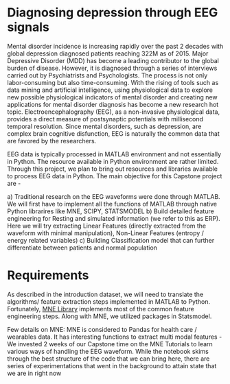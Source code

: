 # Diagnosing depression through EEG signals

Mental disorder incidence is increasing rapidly over the past 2 decades with global depression diagnosed patients reaching 322M as of 2015. Major Depressive Disorder (MDD) has become a leading contributor to the global burden of disease. However, it is diagnosed through a series of interviews carried out by Psychiatrists and Psychologists. The process is not only labor-consuming but also time-consuming. With the rising of tools such as data mining and artificial intelligence, using physiological data to explore new possible physiological indicators of mental disorder and creating new applications for mental disorder diagnosis has become a new research hot topic. Electroencephalography (EEG), as a non-invasive physiological data, provides a direct measure of postsynaptic potentials with millisecond temporal resolution. Since mental disorders, such as depression, are complex brain cognitive disfunction, EEG is naturally the common data that are favored by the researchers.

EEG data is typically processed in MATLAB environment and not essentially in Python. The resource available in Python environment are rather limited. Through this project, we plan to bring out resources and libraries available to process EEG data in Python. The main objective for this Capstone project are -

a) Traditional research on the EEG waveforms were done through MATLAB. We will first have to implement all the functions of MATLAB through native Python librarires like MNE, SCIPY, STATSMODEL
b) Build detailed feature engineering for Resting and simulated information (we refer to this as ERP). Here we will try extracting Linear Features (directly extracted from the waveform with minimal manipulation), Non-Linear Features (entropy / energy related variables)
c) Building Classification model that can further differentiate between patients and normal population

# Requirements

As described in the introduction dataset, we will need to translate the algorithms/ feature extraction steps implemented in MATLAB to Python. Fortunately, [MNE Library](https://mne.tools/stable/index.html) implements most of the common feature engineering steps. Along with MNE, we utilized packages in Statsmodel.

Few details on MNE: MNE is considered to Pandas for health care / wearables data. It has interesting functions to extract multi modal features - We invested 2 weeks of our Capstone time on the MNE Tutorials to learn various ways of handling the EEG waveform. While the notebook skims through the best structure of the code that we can bring here, there are series of experimentations that went in the background to attain state that we are in right now
